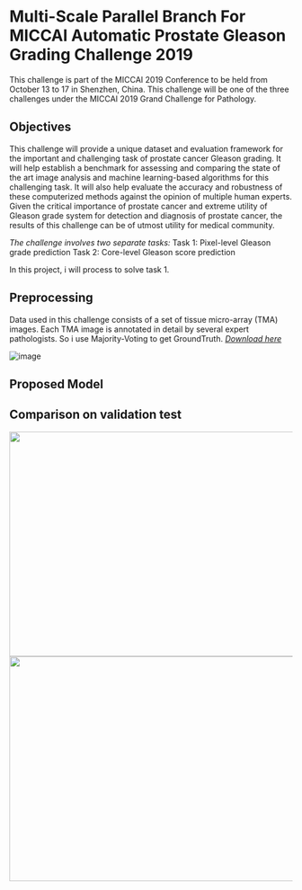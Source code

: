 # Multi-Scale Parallel Branch For MICCAI Automatic Prostate Gleason Grading Challenge 2019

This challenge is part of the MICCAI 2019 Conference to be held from October 13 to 17 in Shenzhen, China. This challenge will be one of the three challenges under the MICCAI 2019 Grand Challenge for Pathology.

## Objectives
This challenge will provide a unique dataset and evaluation framework for the important and challenging task of prostate cancer Gleason grading. It will help establish a benchmark for assessing and comparing the state of the art image analysis and machine learning-based algorithms for this challenging task. It will also help evaluate the accuracy and robustness of these computerized methods against the opinion of multiple human experts. Given the critical importance of prostate cancer and extreme utility of Gleason grade system for detection and diagnosis of prostate cancer, the results of this challenge can be of utmost utility for medical community.

*The challenge involves two separate tasks:*
Task 1: Pixel-level Gleason grade prediction
Task 2: Core-level Gleason score prediction

In this project, i will process to solve task 1.
## Preprocessing
Data used in this challenge consists of a set of tissue micro-array (TMA) images. Each TMA image is annotated in detail by several expert pathologists. So i use Majority-Voting to get GroundTruth.
[*Download here*](https://gleason2019.grand-challenge.org/Register/)

![image](https://github.com/baobao1911/Semantic_Segmentation_for_Prostate_Cancer_Detection/assets/79504672/bee8587b-204e-44b6-b36f-d6031523142b)

## Proposed Model

## Comparison on validation test


<img src='https://github.com/baobao1911/Prostate-Cancer-Segmentation-from-pathology-images/blob/main/Loss_on_validation.png' width='600' height=400>
<img src='https://github.com/baobao1911/Prostate-Cancer-Segmentation-from-pathology-images/blob/main/Mean_IoU_on_validation.png' width='600' height=400>


